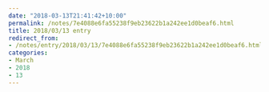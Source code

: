 ```yaml
---
date: "2018-03-13T21:41:42+10:00"
permalink: /notes/7e4088e6fa55238f9eb23622b1a242ee1d0beaf6.html
title: 2018/03/13 entry
redirect_from:
- /notes/entry/2018/03/13/7e4088e6fa55238f9eb23622b1a242ee1d0beaf6.html
categories:
- March
- 2018
- 13
---
```

